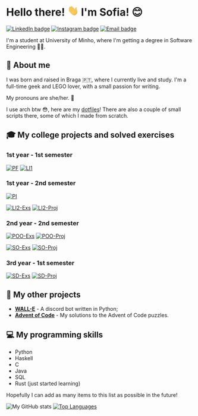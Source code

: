 # Hello there! <img src="https://raw.githubusercontent.com/RisingFisan/RisingFisan/master/hand_wave.gif" width="30px"> I'm Sofia! 😊

[![LinkedIn badge](https://img.shields.io/badge/-sofiarsantos31-blue?style=for-the-badge&logo=linkedin)](https://www.linkedin.com/in/sofiarsantos31)
[![Instagram badge](https://img.shields.io/badge/-@sofiar.santos-purple?style=for-the-badge&logo=Instagram&logoColor=white)](https://www.instagram.com/sofiar.santos/)
[![Email badge](https://img.shields.io/badge/-sofiarsantos31-c71610?style=for-the-badge&logo=Gmail&logoColor=white)](mailto:sofiarsantos31@gmail.com)
<!--[![Email badge](https://img.shields.io/badge/-sofiarsantos31-c71610?style=for-the-badge&logo=Gmail&logoColor=white)](mailto:sofiarsantos31@gmail.com) -->


I'm a student at University of Minho, where I'm getting a degree in Software Engineering 👩‍💻. 

## 💜 About me

I was born and raised in Braga 🇵🇹, where I currently live and study. I'm a full-time geek and LEGO lover, with a small passion for writing. 

My pronouns are she/her. 🤍

I use arch btw 😳, here are my [dotfiles](https://github.com/RisingFisan/dotfiles)! There are also a couple of small scripts there, some of which I made from scratch.

## 🎓 My college projects and solved exercises

### 1st year - 1st semester

[![PF](https://github-readme-stats.vercel.app/api/pin/?username=risingfisan&repo=Programacao-Funcional&theme=jolly&hide_border=true)](https://github.com/RisingFisan/Programacao-Funcional)
[![LI1](https://github-readme-stats.vercel.app/api/pin/?username=risingfisan&repo=Tanks-LI1&theme=react&hide_border=true)](https://github.com/RisingFisan/Tanks-LI1)
<!--
- **Programação Funcional** (Functional Programming) - Haskell - [Exercises](https://github.com/RisingFisan/Programacao-Funcional)
- **Laboratórios de Informática I** - Haskell - [Project](https://github.com/RisingFisan/Tanks-LI1)
-->
### 1st year - 2nd semester

[![PI](https://github-readme-stats.vercel.app/api/pin/?username=risingfisan&repo=Programacao-Imperativa&theme=jolly&hide_border=true)](https://github.com/RisingFisan/Programacao-Imperativa)

[![LI2-Exs](https://github-readme-stats.vercel.app/api/pin/?username=risingfisan&repo=LI2&theme=react&hide_border=true)](https://github.com/RisingFisan/LI2)
[![LI2-Proj](https://github-readme-stats.vercel.app/api/pin/?username=risingfisan&repo=Reversi_LI2&theme=react&hide_border=true)](https://github.com/RisingFisan/Reversi_LI2)
<!--
- **Programação Imperativa** (Imperative Programming) - C - [Exercises](https://github.com/RisingFisan/Programacao-Imperativa)
- **Laboratórios de Informática II** - C - [Exercises](https://github.com/RisingFisan/LI2) - [Project](https://github.com/RisingFisan/Reversi_LI2)
-->
### 2nd year - 2nd semester

[![POO-Exs](https://github-readme-stats.vercel.app/api/pin/?username=risingfisan&repo=POO&theme=jolly&hide_border=true)](https://github.com/RisingFisan/POO)
[![POO-Proj](https://github-readme-stats.vercel.app/api/pin/?username=risingfisan&repo=Projeto-POO&theme=react&hide_border=true)](https://github.com/RisingFisan/Projeto-POO)

[![SO-Exs](https://github-readme-stats.vercel.app/api/pin/?username=risingfisan&repo=SO&theme=jolly&hide_border=true)](https://github.com/RisingFisan/SO)
[![SO-Proj](https://github-readme-stats.vercel.app/api/pin/?username=risingfisan&repo=Projeto-SO&theme=react&hide_border=true)](https://github.com/RisingFisan/Projeto-SO)

<!--
- **Programação Orientada aos Objetos** (Object Oriented Programming) - Java - [Exercises](https://github.com/RisingFisan/POO) - [Project](https://github.com/RisingFisan/Projeto-POO)
- **Sistemas Operativos** (Operating Systems) - C - [Exercises](https://github.com/RisingFisan/SO) - [Project](https://github.com/RisingFisan/Projeto-SO)
-->
### 3rd year - 1st semester

[![SD-Exs](https://github-readme-stats.vercel.app/api/pin/?username=risingfisan&repo=SD&theme=jolly&hide_border=true)](https://github.com/RisingFisan/SD)
[![SD-Proj](https://github-readme-stats.vercel.app/api/pin/?username=risingfisan&repo=TrabalhoSD&theme=react&hide_border=true)](https://github.com/RisingFisan/TrabalhoSD)
<!--
- **Sistemas Distribuídos** (Distributed Systems) - Java - [Exercises](https://github.com/RisingFisan/SD) - [Project](https://github.com/RisingFisan/TrabalhoSD)
-->
## 🧩 My other projects

- [**WALL-E**](https://github.com/RisingFisan/WALL-E) - A discord bot written in Python;
- [**Advent of Code**](https://github.com/RisingFisan/Advent-of-Code) - My solutions to the Advent of Code puzzles.

## 💻 My programming skills

- Python
- Haskell
- C
- Java
- SQL
- Rust (just started learning)

Hopefully I can add as many items to this list as possible in the future!


![My GitHub stats](https://github-readme-stats.vercel.app/api?username=risingfisan&count_private=true&show_icons=true&theme=dracula&hide=contribs&hide_border=true)
[![Top Languages](https://github-readme-stats.vercel.app/api/top-langs/?username=risingfisan&layout=compact&theme=dracula&hide_border=true)](https://github.com/anuraghazra/github-readme-stats)

<!--

**RisingFisan/RisingFisan** is a ✨ _special_ ✨ repository because its `README.md` (this file) appears on your GitHub profile.

Here are some ideas to get you started:

- 🔭 I’m currently working on ...
- 🌱 I’m currently learning ...
- 👯 I’m looking to collaborate on ...
- 🤔 I’m looking for help with ...
- 💬 Ask me about ...
- 📫 How to reach me: ...
- 😄 Pronouns: ...
- ⚡ Fun fact: ...
-->
